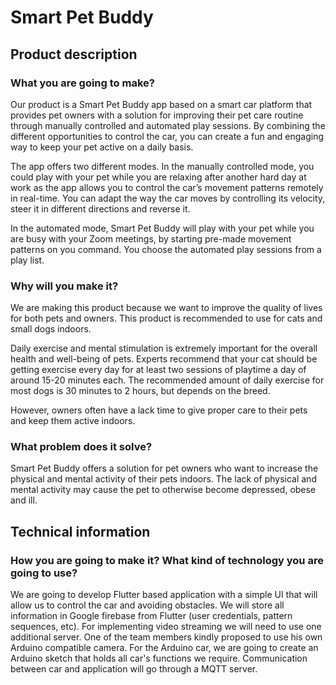 # Smart Pet Buddy

## Product description 

### What you are going to make? 

Our product is a Smart Pet Buddy app based on a smart car platform that provides pet owners with a solution for improving their pet care routine through manually controlled and automated play sessions. By combining the different opportunities to control the car, you can create a fun and engaging way to keep your pet active on a daily basis. 

The app offers two different modes. In the manually controlled mode, you could play with your pet while you are relaxing after another hard day at work as the app allows you to control the car’s movement patterns remotely in real-time. You can adapt the way the car moves by controlling its velocity, steer it in different directions and reverse it.

In the automated mode, Smart Pet Buddy will play with your pet while you are busy with your Zoom meetings, by starting pre-made movement patterns on you command. You choose the automated play sessions from a play list.

### Why will you make it? 

We are making this product because we want to improve the quality of lives for both pets and owners. This product is recommended to use for cats and small dogs indoors.

Daily exercise and mental stimulation is extremely important for the overall health and well-being of pets. Experts recommend that your cat should be getting exercise every day for at least two sessions of playtime a day of around 15-20 minutes each. 
The recommended amount of daily exercise for most dogs is 30 minutes to 2 hours, but depends on the breed.

However, owners often have a lack time to give proper care to their pets and keep them active indoors. 

### What problem does it solve? 

Smart Pet Buddy offers a solution for pet owners who want to increase the physical and mental activity of their pets indoors. The lack of physical and mental activity may cause the pet to otherwise become depressed, obese and ill. 

## Technical information

### How you are going to make it? What kind of technology you are going to use?

We are going to develop Flutter based application with a simple UI that will allow us to control the car and avoiding obstacles. 
We will store all information in Google firebase from Flutter (user credentials, pattern sequences, etc).
For implementing video streaming we will need to use one additional server. 
One of the team members kindly proposed to use his own Arduino compatible camera.
For the Arduino car, we are going to create an Arduino sketch that holds all car's functions we require.
Communication between car and application will go through a MQTT server.




